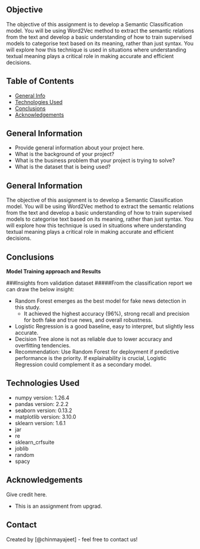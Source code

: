 ## **Objective**

The objective of this assignment is to develop a Semantic Classification model. You will be using Word2Vec method to extract the semantic relations from the text and develop a basic understanding of how to train supervised models to categorise text based on its meaning, rather than just syntax. You will explore how this technique is used in situations where understanding textual meaning plays a critical role in making accurate and efficient decisions.

## Table of Contents
* [General Info](#general-information)
* [Technologies Used](#technologies-used)
* [Conclusions](#conclusions)
* [Acknowledgements](#acknowledgements)

<!-- You can include any other section that is pertinent to your problem -->

## General Information
- Provide general information about your project here.
- What is the background of your project?
- What is the business problem that your project is trying to solve?
- What is the dataset that is being used?

## General Information

The objective of this assignment is to develop a Semantic Classification model. You will be using Word2Vec method to extract the semantic relations from the text and develop a basic understanding of how to train supervised models to categorise text based on its meaning, rather than just syntax. You will explore how this technique is used in situations where understanding textual meaning plays a critical role in making accurate and efficient decisions.

## Conclusions
**Model Training approach and Results**

###Insights from validation dataset
#####From the classification report we can draw the below insight:
- Random Forest emerges as the best model for fake news detection in this study.
	- It achieved the highest accuracy (96%), strong recall and precision for both fake and true news, and overall robustness.
- Logistic Regression is a good baseline, easy to interpret, but slightly less accurate.
- Decision Tree alone is not as reliable due to lower accuracy and overfitting tendencies.
- Recommendation: Use Random Forest for deployment if predictive performance is the priority. If explainability is crucial, Logistic Regression could complement it as a secondary model.

## Technologies Used
- numpy version: 1.26.4
- pandas version: 2.2.2
- seaborn version: 0.13.2
- matplotlib version: 3.10.0
- sklearn version: 1.6.1
- jar
- re
- sklearn_crfsuite
- joblib
- random
- spacy

<!-- As the libraries versions keep on changing, it is recommended to mention the version of library used in this project -->

## Acknowledgements
Give credit here.
- This is an assignment from upgrad.

## Contact
Created by [@chinmayajeet] - feel free to contact us!


<!-- Optional -->
<!-- ## License -->
<!-- This project is open source and available under the [... License](). -->

<!-- You don't have to include all sections - just the one's relevant to your project -->